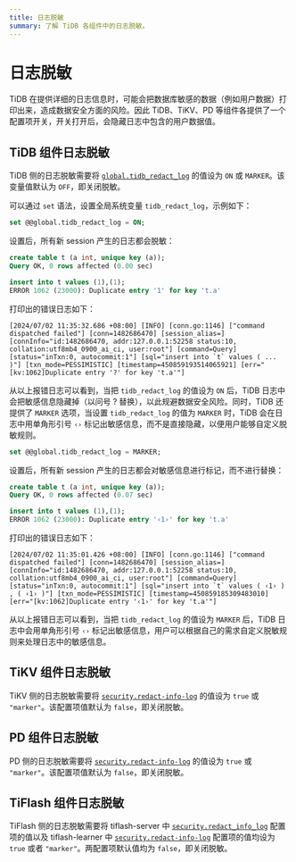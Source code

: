 ```yaml
---
title: 日志脱敏
summary: 了解 TiDB 各组件中的日志脱敏。
---
```


# 日志脱敏

TiDB 在提供详细的日志信息时，可能会把数据库敏感的数据（例如用户数据）打印出来，造成数据安全方面的风险。因此 TiDB、TiKV、PD 等组件各提供了一个配置项开关，开关打开后，会隐藏日志中包含的用户数据值。

## TiDB 组件日志脱敏

TiDB 侧的日志脱敏需要将 [`global.tidb_redact_log`](/system-variables.md#tidb_redact_log) 的值设为 `ON` 或 `MARKER`。该变量值默认为 `OFF`，即关闭脱敏。

可以通过 `set` 语法，设置全局系统变量 `tidb_redact_log`，示例如下：

```sql
set @@global.tidb_redact_log = ON;
```

设置后，所有新 session 产生的日志都会脱敏：

```sql
create table t (a int, unique key (a));
Query OK, 0 rows affected (0.00 sec)

insert into t values (1),(1);
ERROR 1062 (23000): Duplicate entry '1' for key 't.a'
```

打印出的错误日志如下：

```
[2024/07/02 11:35:32.686 +08:00] [INFO] [conn.go:1146] ["command dispatched failed"] [conn=1482686470] [session_alias=] [connInfo="id:1482686470, addr:127.0.0.1:52258 status:10, collation:utf8mb4_0900_ai_ci, user:root"] [command=Query] [status="inTxn:0, autocommit:1"] [sql="insert into `t` values ( ... )"] [txn_mode=PESSIMISTIC] [timestamp=450859193514065921] [err="[kv:1062]Duplicate entry '?' for key 't.a'"]
```

从以上报错日志可以看到，当把 `tidb_redact_log` 的值设为 `ON` 后，TiDB 日志中会把敏感信息隐藏掉（以问号 ? 替换），以此规避数据安全风险。同时，TiDB 还提供了 `MARKER` 选项，当设置 `tidb_redact_log` 的值为 `MARKER` 时，TiDB 会在日志中用单角形引号 `‹›` 标记出敏感信息，而不是直接隐藏，以便用户能够自定义脱敏规则。

```sql
set @@global.tidb_redact_log = MARKER;
```

设置后，所有新 session 产生的日志都会对敏感信息进行标记，而不进行替换：

```sql
create table t (a int, unique key (a));
Query OK, 0 rows affected (0.07 sec)

insert into t values (1),(1);
ERROR 1062 (23000): Duplicate entry '‹1›' for key 't.a'
```

打印出的错误日志如下：

```
[2024/07/02 11:35:01.426 +08:00] [INFO] [conn.go:1146] ["command dispatched failed"] [conn=1482686470] [session_alias=] [connInfo="id:1482686470, addr:127.0.0.1:52258 status:10, collation:utf8mb4_0900_ai_ci, user:root"] [command=Query] [status="inTxn:0, autocommit:1"] [sql="insert into `t` values ( ‹1› ) , ( ‹1› )"] [txn_mode=PESSIMISTIC] [timestamp=450859185309483010] [err="[kv:1062]Duplicate entry '‹1›' for key 't.a'"]
```

从以上报错日志可以看到，当把 `tidb_redact_log` 的值设为 `MARKER` 后，TiDB 日志中会用单角形引号 `‹›` 标记出敏感信息，用户可以根据自己的需求自定义脱敏规则来处理日志中的敏感信息。

## TiKV 组件日志脱敏

TiKV 侧的日志脱敏需要将 [`security.redact-info-log`](/tikv-configuration-file.md#redact-info-log-从-v408-版本开始引入) 的值设为 `true` 或 `"marker"`。该配置项值默认为 `false`，即关闭脱敏。

## PD 组件日志脱敏

PD 侧的日志脱敏需要将 [`security.redact-info-log`](/pd-configuration-file.md#redact-info-log-从-v50-版本开始引入) 的值设为 `true` 或 `"marker"`。该配置项值默认为 `false`，即关闭脱敏。

## TiFlash 组件日志脱敏

TiFlash 侧的日志脱敏需要将 tiflash-server 中 [`security.redact_info_log`](/tiflash/tiflash-configuration.md#配置文件-tiflashtoml) 配置项的值以及 tiflash-learner 中 [`security.redact-info-log`](/tiflash/tiflash-configuration.md#配置文件-tiflash-learnertoml) 配置项的值均设为 `true` 或者 `"marker"`。两配置项默认值均为 `false`，即关闭脱敏。
